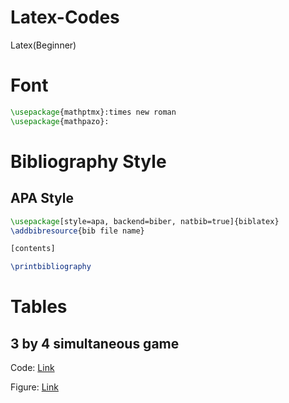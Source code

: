 # Latex-Codes
Latex(Beginner)

# Font #

```Latex
\usepackage{mathptmx}:times new roman
\usepackage{mathpazo}:
```

# Bibliography Style #

## APA Style ##
```Latex
\usepackage[style=apa, backend=biber, natbib=true]{biblatex}
\addbibresource{bib file name}

[contents]

\printbibliography
```

# Tables #

## 3 by 4 simultaneous game ##

Code: [Link](./Simultaneous_Game_Tables.tex)

Figure: [Link](./3by4gametable.png)
